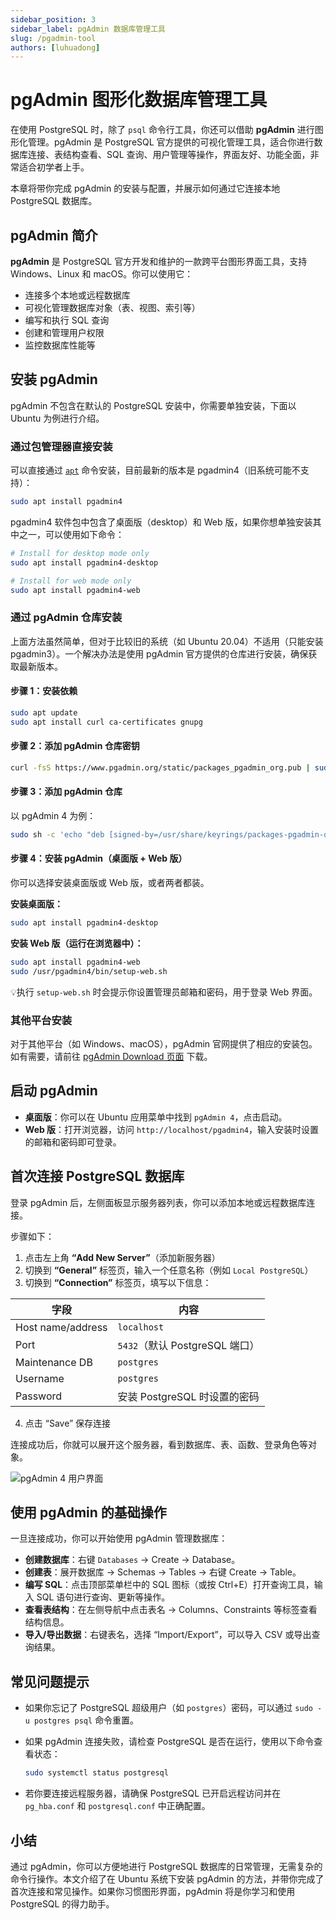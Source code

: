 ```yaml
---
sidebar_position: 3
sidebar_label: pgAdmin 数据库管理工具
slug: /pgadmin-tool
authors: [luhuadong]
---
```


# pgAdmin 图形化数据库管理工具

在使用 PostgreSQL 时，除了 `psql` 命令行工具，你还可以借助 **pgAdmin** 进行图形化管理。pgAdmin 是 PostgreSQL 官方提供的可视化管理工具，适合你进行数据库连接、表结构查看、SQL 查询、用户管理等操作，界面友好、功能全面，非常适合初学者上手。

本章将带你完成 pgAdmin 的安装与配置，并展示如何通过它连接本地 PostgreSQL 数据库。



## pgAdmin 简介

**pgAdmin** 是 PostgreSQL 官方开发和维护的一款跨平台图形界面工具，支持 Windows、Linux 和 macOS。你可以使用它：

- 连接多个本地或远程数据库
- 可视化管理数据库对象（表、视图、索引等）
- 编写和执行 SQL 查询
- 创建和管理用户权限
- 监控数据库性能等



## 安装 pgAdmin

pgAdmin 不包含在默认的 PostgreSQL 安装中，你需要单独安装，下面以 Ubuntu 为例进行介绍。

### 通过包管理器直接安装

可以直接通过 [`apt`](/linux-command/apt/) 命令安装，目前最新的版本是 pgadmin4（旧系统可能不支持）：

```bash
sudo apt install pgadmin4
```

pgadmin4 软件包中包含了桌面版（desktop）和 Web 版，如果你想单独安装其中之一，可以使用如下命令：

```bash
# Install for desktop mode only
sudo apt install pgadmin4-desktop

# Install for web mode only
sudo apt install pgadmin4-web 
```

### 通过 pgAdmin 仓库安装

上面方法虽然简单，但对于比较旧的系统（如 Ubuntu 20.04）不适用（只能安装 pgadmin3）。一个解决办法是使用 pgAdmin 官方提供的仓库进行安装，确保获取最新版本。

#### 步骤 1：安装依赖

```bash
sudo apt update
sudo apt install curl ca-certificates gnupg
```

#### 步骤 2：添加 pgAdmin 仓库密钥

```bash
curl -fsS https://www.pgadmin.org/static/packages_pgadmin_org.pub | sudo gpg --dearmor -o /usr/share/keyrings/packages-pgadmin-org.gpg
```

#### 步骤 3：添加 pgAdmin 仓库

以 pgAdmin 4 为例：

```bash
sudo sh -c 'echo "deb [signed-by=/usr/share/keyrings/packages-pgadmin-org.gpg] https://ftp.postgresql.org/pub/pgadmin/pgadmin4/apt/$(lsb_release -cs) pgadmin4 main" > /etc/apt/sources.list.d/pgadmin4.list && apt update'
```

#### 步骤 4：安装 pgAdmin（桌面版 + Web 版）

你可以选择安装桌面版或 Web 版，或者两者都装。

**安装桌面版：**

```bash
sudo apt install pgadmin4-desktop
```

**安装 Web 版（运行在浏览器中）：**

```bash
sudo apt install pgadmin4-web
sudo /usr/pgadmin4/bin/setup-web.sh
```

💡执行 `setup-web.sh` 时会提示你设置管理员邮箱和密码，用于登录 Web 界面。

### 其他平台安装

对于其他平台（如 Windows、macOS），pgAdmin 官网提供了相应的安装包。如有需要，请前往 [pgAdmin Download 页面](https://www.pgadmin.org/download/) 下载。



## 启动 pgAdmin

- **桌面版**：你可以在 Ubuntu 应用菜单中找到 `pgAdmin 4`，点击启动。
- **Web 版**：打开浏览器，访问 `http://localhost/pgadmin4`，输入安装时设置的邮箱和密码即可登录。



## 首次连接 PostgreSQL 数据库

登录 pgAdmin 后，左侧面板显示服务器列表，你可以添加本地或远程数据库连接。

步骤如下：

1. 点击左上角 **“Add New Server”**（添加新服务器）
2. 切换到 **“General”** 标签页，输入一个任意名称（例如 `Local PostgreSQL`）
3. 切换到 **“Connection”** 标签页，填写以下信息：

| 字段              | 内容                           |
| ----------------- | ------------------------------ |
| Host name/address | `localhost`                    |
| Port              | `5432`（默认 PostgreSQL 端口） |
| Maintenance DB    | `postgres`                     |
| Username          | `postgres`                     |
| Password          | 安装 PostgreSQL 时设置的密码   |

4. 点击 “Save” 保存连接

连接成功后，你就可以展开这个服务器，看到数据库、表、函数、登录角色等对象。

![pgAdmin 4 用户界面](https://static.getiot.tech/postgresql_pgadmin4_screenshot.webp#center)



## 使用 pgAdmin 的基础操作

一旦连接成功，你可以开始使用 pgAdmin 管理数据库：

- **创建数据库**：右键 `Databases` → Create → Database。
- **创建表**：展开数据库 → Schemas → Tables → 右键 Create → Table。
- **编写 SQL**：点击顶部菜单栏中的 SQL 图标（或按 Ctrl+E）打开查询工具，输入 SQL 语句进行查询、更新等操作。
- **查看表结构**：在左侧导航中点击表名 → Columns、Constraints 等标签查看结构信息。
- **导入/导出数据**：右键表名，选择 “Import/Export”，可以导入 CSV 或导出查询结果。



## 常见问题提示

- 如果你忘记了 PostgreSQL 超级用户（如 `postgres`）密码，可以通过 `sudo -u postgres psql` 命令重置。

- 如果 pgAdmin 连接失败，请检查 PostgreSQL 是否在运行，使用以下命令查看状态：

  ```bash
  sudo systemctl status postgresql
  ```

- 若你要连接远程服务器，请确保 PostgreSQL 已开启远程访问并在 `pg_hba.conf` 和 `postgresql.conf` 中正确配置。



## 小结

通过 pgAdmin，你可以方便地进行 PostgreSQL 数据库的日常管理，无需复杂的命令行操作。本文介绍了在 Ubuntu 系统下安装 pgAdmin 的方法，并带你完成了首次连接和常见操作。如果你习惯图形界面，pgAdmin 将是你学习和使用 PostgreSQL 的得力助手。

